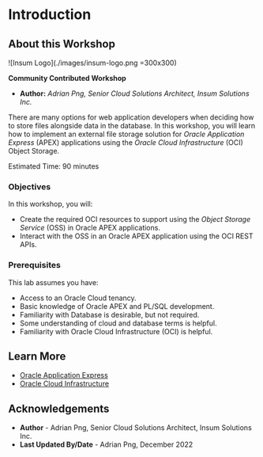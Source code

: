 # Introduction

## About this Workshop

![Insum Logo](./images/insum-logo.png =300x300)

**Community Contributed Workshop**

* **Author:** *Adrian Png, Senior Cloud Solutions Architect, Insum Solutions Inc.*

There are many options for web application developers when deciding how to store files alongside data in the database. In this workshop, you will learn how to implement an external file storage solution for *Oracle Application Express* (APEX) applications using the *Oracle Cloud Infrastructure* (OCI) Object Storage.

Estimated Time: 90 minutes

### Objectives

In this workshop, you will:

* Create the required OCI resources to support using the *Object Storage Service* (OSS) in Oracle APEX applications.
* Interact with the OSS in an Oracle APEX application using the OCI REST APIs.

### Prerequisites

This lab assumes you have:

* Access to an Oracle Cloud tenancy.
* Basic knowledge of Oracle APEX and PL/SQL development.
* Familiarity with Database is desirable, but not required.
* Some understanding of cloud and database terms is helpful.
* Familiarity with Oracle Cloud Infrastructure (OCI) is helpful.

## Learn More

* [Oracle Application Express](https://apex.oracle.com/learnmore)
* [Oracle Cloud Infrastructure](https://www.oracle.com/cloud/)

## Acknowledgements

* **Author** - Adrian Png, Senior Cloud Solutions Architect, Insum Solutions Inc.
* **Last Updated By/Date** - Adrian Png, December 2022
